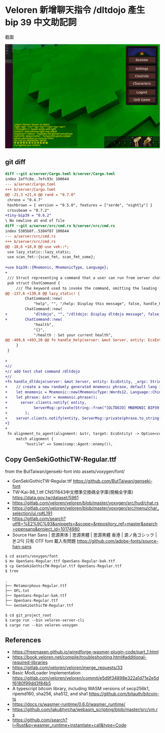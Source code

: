 # Veloren 新增聊天指令 /dltdojo 產生 bip 39 中文助記詞

截圖

![](sc-chat-bip39-font-GSGTW.png)


## git diff

```diff
diff --git a/server/Cargo.toml b/server/Cargo.toml
index 2affc8e..7efc93c 100644
--- a/server/Cargo.toml
+++ b/server/Cargo.toml
@@ -21,3 +21,4 @@ rand = "0.7.0"
 chrono = "0.4.7"
 hashbrown = { version = "0.5.0", features = ["serde", "nightly"] }
 crossbeam = "0.7.2"
+tiny-bip39 = "0.6.2"
\ No newline at end of file
diff --git a/server/src/cmd.rs b/server/src/cmd.rs
index 5305b8f..5384f87 100644
--- a/server/src/cmd.rs
+++ b/server/src/cmd.rs
@@ -18,6 +18,8 @@ use vek::*;
 use lazy_static::lazy_static;
 use scan_fmt::{scan_fmt, scan_fmt_some};
 
+use bip39::{Mnemonic, MnemonicType, Language};
+
 /// Struct representing a command that a user can run from server chat.
 pub struct ChatCommand {
     /// The keyword used to invoke the command, omitting the leading '/'.
@@ -137,6 +139,8 @@ lazy_static! {
         ChatCommand::new(
             "help", "", "/help: Display this message", false, handle_help),
         ChatCommand::new(
+            "dltdojo", "", "/dltdojo: Display dltdojo message", false, handle_dltdojo),
+        ChatCommand::new(
             "health",
             "{}",
             "/health : Set your current health",
@@ -489,6 +493,20 @@ fn handle_help(server: &mut Server, entity: EcsEntity, _args: String, _action: &
     }
 }
 
+
+//
+// add test chat command /dltdojo
+//
+fn handle_dltdojo(server: &mut Server, entity: EcsEntity, _args: String, _action: &ChatCommand) {
+    // create a new randomly generated mnemonic phrase, default lang is Language::English
+    let mnemonic = Mnemonic::new(MnemonicType::Words12, Language::ChineseTraditional);
+    let phrase: &str = mnemonic.phrase();
+      server.clients.notify( entity,
+            ServerMsg::private(String::from("[DLTDOJO] MNEMONIC BIP39:")),
+        );
+    server.clients.notify(entity, ServerMsg::private(phrase.to_string()));
+}
+
 fn alignment_to_agent(alignment: &str, target: EcsEntity) -> Option<comp::Agent> {
     match alignment {
         "hostile" => Some(comp::Agent::enemy()),
```

## Copy GenSekiGothicTW-Regular.ttf

from the ButTaiwan/genseki-font into assets/voxygen/font/

- GenSekiGothicTW-Regular.ttf  https://github.com/ButTaiwan/genseki-font
- TW-Kai-98_1.ttf CNS11643中文標準交換碼全字庫(簡稱全字庫) https://data.gov.tw/dataset/5961
- https://gitlab.com/veloren/veloren/blob/master/voxygen/src/hud/chat.rs
- https://gitlab.com/veloren/veloren/blob/master/voxygen/src/menu/char_selection/ui.rs#L191
- https://gitlab.com/search?utf8=%E2%9C%93&snippets=&scope=&repository_ref=master&search=opensans&project_id=10174980
- Source Han Sans | 思源黑体 | 思源黑體 | 思源黑體 香港 | 源ノ角ゴシック | 본고딕 只有 OTF font 載入有問題  https://github.com/adobe-fonts/source-han-sans


```
$ cd assets/voxygen/font
$ mv OpenSans-Regular.ttf OpenSans-Regular-bak.ttf
$ cp GenSekiGothicTW-Regular.ttf OpenSans-Regular.ttf
$ tree

.
├── Metamorphous-Regular.ttf
├── OFL.txt
├── OpenSans-Regular-bak.ttf
├── OpenSans-Regular.ttf
└── GenSekiGothicTW-Regular.ttf

$ cd git_project_root
$ cargo run --bin veloren-server-cli
$ cargo run --bin veloren-voxygen
```

## References

- https://freemasen.github.io/wiredforge-wasmer-plugin-code/part_1.html
- https://book.veloren.net/compile/troubleshooting.html#additional-required-libraries
- https://gitlab.com/veloren/veloren/merge_requests/33
- Basic ModLoader Implementation https://gitlab.com/veloren/veloren/commit/e5d9f34898e322a1d71e2e5df6180f99dd3f84b5
- A typescript bitcoin library, including WASM versions of secp256k1, ripemd160, sha256, sha512, and sha1 https://github.com/bitauth/bitcoin-ts
- https://docs.rs/wasmer-runtime/0.6.0/wasmer_runtime/
- https://github.com/jakubtyrcha/webasm_scripting/blob/master/src/vm.rs
- https://github.com/search?l=Rust&q=wasmer_runtime+instantiate+call&type=Code